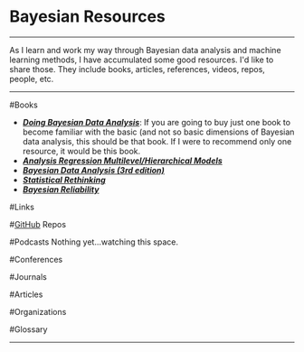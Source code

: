 # Bayesian Resources

<hr></hr>

As I learn and work my way through Bayesian data analysis and machine learning methods, I have accumulated some good resources. I'd like to share those. They include books, articles, references, videos, repos, people, etc.
<hr></hr>

#Books
* [***Doing Bayesian Data Analysis***](https://www.amazon.com/Doing-Bayesian-Data-Analysis-Second/dp/0124058884/ref=cm_cr_arp_d_product_top?ie=UTF8): If you are going to buy just one book to become familiar with the basic (and not so basic dimensions of Bayesian data analysis, this should be that book. If I were to recommend only one resource, it would be this book.
* [***Analysis Regression Multilevel/Hierarchical Models***](https://www.amazon.com/Analysis-Regression-Multilevel-Hierarchical-Models/dp/052168689X)
* ***[Bayesian Data Analysis (3rd edition)](https://www.amazon.com/dp/1439840954/ref=pd_lpo_sbs_dp_ss_1?pf_rd_p=1944687642&pf_rd_s=lpo-top-stripe-1&pf_rd_t=201&pf_rd_i=052168689X&pf_rd_m=ATVPDKIKX0DER&pf_rd_r=D4T1RWFQVAHC6RZ1BDWW)***
* [***Statistical Rethinking***](https://www.amazon.com/Statistical-Rethinking-Bayesian-Examples-Chapman/dp/1482253445/ref=sr_1_1?s=books&ie=UTF8&qid=1466909207&sr=1-1&keywords=statistical+rethinking)
* [***Bayesian Reliability***](https://www.amazon.com/Bayesian-Reliability-Springer-Statistics-Michael/dp/0387779485/ref=sr_1_1?s=books&ie=UTF8&qid=1466909234&sr=1-1&keywords=Bayesian+Reliability)


#Links

#[GitHub](github.com) Repos

#Podcasts
Nothing yet...watching this space.

#Conferences

#Journals

#Articles

#Organizations

#Glossary



<hr>
